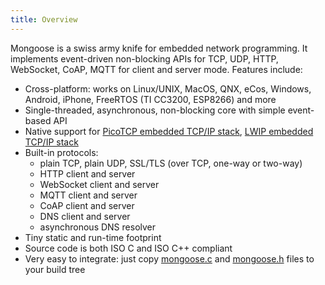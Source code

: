 ```yaml
---
title: Overview
---
```


Mongoose is a swiss army knife for embedded network programming.
It implements event-driven non-blocking APIs for TCP, UDP, HTTP,
WebSocket, CoAP, MQTT for client and server mode.
Features include:

- Cross-platform: works on Linux/UNIX, MacOS, QNX, eCos, Windows, Android,
  iPhone, FreeRTOS (TI CC3200, ESP8266) and more
- Single-threaded, asynchronous, non-blocking core with simple event-based API
- Native support for [PicoTCP embedded TCP/IP stack](http://www.picotcp.com),
  [LWIP embedded TCP/IP stack](https://en.wikipedia.org/wiki/LwIP)
- Built-in protocols:
   - plain TCP, plain UDP, SSL/TLS (over TCP, one-way or two-way)
   - HTTP client and server
   - WebSocket client and server
   - MQTT client and server
   - CoAP client and server
   - DNS client and server
   - asynchronous DNS resolver
- Tiny static and run-time footprint
- Source code is both ISO C and ISO C++ compliant
- Very easy to integrate: just copy
  [mongoose.c](https://raw.githubusercontent.com/cesanta/mongoose/master/mongoose.c) and
  [mongoose.h](https://raw.githubusercontent.com/cesanta/mongoose/master/mongoose.h)
  files to your build tree
